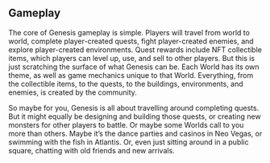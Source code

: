 <h2>Gameplay</h2>
<p>The core of Genesis gameplay is simple. Players will travel from world to world, complete player-created quests, fight player-created enemies, and explore player-created environments. Quest rewards include NFT collectible items, which players can level up, use, and sell to other players. But this is just scratching the surface of what Genesis can be. Each World has its own theme, as well as game mechanics unique to that World. Everything, from the collectible items, to the quests, to the buildings, environments, and enemies, is created by the community.</p>
<p>So maybe for you, Genesis is all about travelling around completing quests. But it might equally be designing and building those quests, or creating new monsters for other players to battle. Or maybe some Worlds call to you more than others. Maybe it’s the dance parties and casinos in Neo Vegas, or swimming with the fish in Atlantis. Or, even just sitting around in a public square, chatting with old friends and new arrivals.</p>
